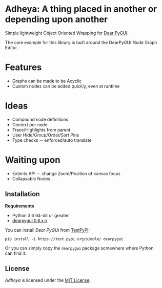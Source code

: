 # Adheya: A thing placed in another or depending upon another
Simple lightweight Object Oriented Wrapping for [Dear PyGUI](https://github.com/hoffstadt/DearPyGui).

The core example for this library is built around the DearPyGUI Node Graph Editor.

# Features
* Graphs can be made to be Acyclic
* Custom nodes can be added quickly, even at runtime

# Ideas
* Compound node definitions
* Context per node
* Trace/Highlights from parent
* User Hide/Group/Order/Sort Pins
* Type checks -- enforced/auto translate

# Waiting upon
* Extents API -- change Zoom/Position of canvas focus
* Collapsable Nodes

## Installation

**Requirements**
- Python 3.6 64-bit or greater
- [dearpygui 0.6.x->](https://github.com/hoffstadt/DearPyGui)

You can install *Dear PyGUI* from [TestPyPI](https://test.pypi.org/project/dearpygui/):
```
pip install -i https://test.pypi.org/simple/ dearpygui
```

Or you can simply copy the `dearpygui` package somewhere where Python can find it.

## License

*Adheya* is licensed under the [MIT License](https://github.com/Amorano/adheya/blob/main/LICENSE).